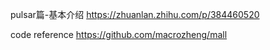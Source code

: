 



pulsar篇-基本介绍
https://zhuanlan.zhihu.com/p/384460520



code reference
https://github.com/macrozheng/mall
